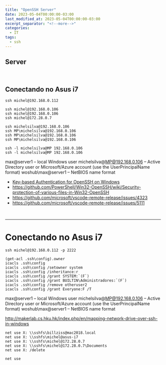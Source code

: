 ```yaml
---
title: "OpenSSH Server"
date: 2023-05-04T00:00:00-03:00
last_modified_at: 2023-05-04T00:00:00-03:00
excerpt_separator: "<!--more-->"
categories:
  - IT
tags:
  - ssh
---
```


## Server

<br>

## Conectando no Asus i7

```
ssh michel@192.168.0.112
```

```
ssh michel@192.168.0.106
ssh michel@192.168.0.106
ssh michel@172.28.0.7

ssh michelsilva@192.168.0.106
ssh MP\michelsilva@192.168.0.106
ssh MP\michelsilva@192.168.0.106
ssh MP\michelsilva@192.168.0.106

ssh -l michelsilva@MP 192.168.0.106
ssh -l michelsilva@MP 192.168.0.106
```

max@server1 – local Windows user
michelsilva@MP@192.168.0.106 – Active Directory user or Microsoft/Azure account (use the UserPrincipalName format)
woshub\max@server1 – NetBIOS name format

- [Key-based Authentication for OpenSSH on Windows](https://www.concurrency.com/blog/may-2019/key-based-authentication-for-openssh-on-windows)
- https://github.com/PowerShell/Win32-OpenSSH/wiki/Security-protection-of-various-files-in-Win32-OpenSSH
- https://github.com/microsoft/vscode-remote-release/issues/4323
- https://github.com/microsoft/vscode-remote-release/issues/5111

<br>

---

# Conectando no Asus i7

```
ssh michel@192.168.0.112 -p 2222

(get-acl .ssh\config).owner
icacls .ssh\config
icacls .ssh\config /setowner system
icacls .ssh\config /inheritance:r
icacls .ssh\config /grant SYSTEM:`(F`)
icacls .ssh\config /grant BUILTIN\Administradores:`(F`)
icacls .ssh\config /remove otheruser2
icacls .ssh\config /grant Everyone:F /T
```

max@server1 – local Windows user
michelsilva@MP@192.168.0.106 – Active Directory user or Microsoft/Azure account (use the UserPrincipalName format)
woshub\max@server1 – NetBIOS name format

http://makerlab.cs.hku.hk/index.php/en/mapping-network-drive-over-ssh-in-windows

```
net use X: \\sshfs\billziss@mac2018.local
net use X: \\sshfs\michel@asus-i7
net use X: \\sshfs\michel@172.28.0.7
net use X: \\sshfs\michel@172.28.0.7\Documents
net use X: /delete

net use
```
